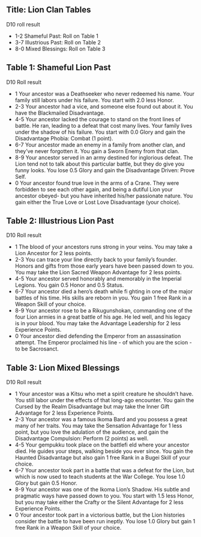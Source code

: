 Title: Lion Clan Tables
---
D10 roll result

- 1-2 Shameful Past: Roll on Table 1
- 3-7 Illustrious Past: Roll on Table 2
- 8-0 Mixed Blessings: Roll on Table 3

## <span>Table 1: Shameful Lion Past</span>

D10 Roll result

- 1 Your ancestor was a Deathseeker who never redeemed his name. Your family still labors under his failure. You start with 2.0 less Honor.
- 2-3 Your ancestor had a vice, and someone else found out about it. You have the Blackmailed Disadvantage.
- 4-5 Your ancestor lacked the courage to stand on the front lines of battle. He ran, leading to a defeat that cost many lives. Your family lives under the shadow of his failure. You start with 0.0 Glory and gain the Disadvantage Phobia: Combat (1 point).
- 6-7 Your ancestor made an enemy in a family from another clan, and they’ve never forgotten it. You gain a Sworn Enemy from that clan.
- 8-9 Your ancestor served in an army destined for inglorious defeat. The Lion tend not to talk about this particular battle, but they do give you funny looks. You lose 0.5 Glory and gain the Disadvantage Driven: Prove Self.
- 0 Your ancestor found true love in the arms of a Crane. They were forbidden to see each other again, and being a dutiful Lion your ancestor obeyed- but you have inherited his/her passionate nature. You gain either the True Love or Lost Love Disadvantage (your choice).

## <span>Table 2: Illustrious Lion Past</span>

D10 Roll result

- 1 The blood of your ancestors runs strong in your veins. You may take a Lion Ancestor for 2 less points.
- 2-3 You can trace your line directly back to your family’s founder. Honors and gifts from those early years have been passed down to you. You may take the Lion Sacred Weapon Advantage for 2 less points.
- 4-5 Your ancestor served honorably and memorably in the Imperial Legions. You gain 0.5 Honor and 0.5 Status.
- 6-7 Your ancestor died a hero’s death while fi ghting in one of the major battles of his time. His skills are reborn in you. You gain 1 free Rank in a Weapon Skill of your choice.
- 8-9 Your ancestor rose to be a Rikugunshokan, commanding one of the four Lion armies in a great battle of his age. He led well, and his legacy is in your blood. You may take the Advantage Leadership for 2 less Experience Points.
- 0 Your ancestor died defending the Emperor from an assassination attempt. The Emperor proclaimed his line - of which you are the scion - to be Sacrosanct.

## <span>Table 3: Lion Mixed Blessings</span>

D10 Roll result

- 1 Your ancestor was a Kitsu who met a spirit creature he shouldn’t have. You still labor under the effects of that long-ago encounter. You gain the Cursed by the Realm Disadvantage but may take the Inner Gift Advantage for 2 less Experience Points.
- 2-3 Your ancestor was a famous Ikoma Bard and you possess a great many of her traits. You may take the Sensation Advantage for 1 less point, but you love the adulation of the audience, and gain the Disadvantage Compulsion: Perform (2 points) as well.
- 4-5 Your gempukku took place on the battlefi eld where your ancestor died. He guides your steps, walking beside you ever since. You gain the Haunted Disadvantage but also gain 1 free Rank in a Bugei Skill of your choice.
- 6-7 Your ancestor took part in a battle that was a defeat for the Lion, but which is now used to teach students at the War College. You lose 1.0 Glory but gain 0.5 Honor.
- 8-9 Your ancestor was one of the Ikoma Lion’s Shadow. His subtle and pragmatic ways have passed down to you. You start with 1.5 less Honor, but you may take either the Crafty or the Silent Advantage for 2 less Experience Points.
- 0 Your ancestor took part in a victorious battle, but the Lion histories consider the battle to have been run ineptly. You lose 1.0 Glory but gain 1 free Rank in a Weapon Skill of your choice.

